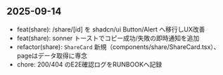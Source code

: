 ## 2025-09-14
- feat(share): /share/[id] を shadcn/ui Button/Alert へ移行しUX改善
- feat(share): sonner トーストでコピー成功/失敗の即時通知を追加
- refactor(share): `ShareCard` 新規（components/share/ShareCard.tsx）、pageはデータ取得に専念
- chore: 200/404 のE2E確認ログをRUNBOOKへ記録
